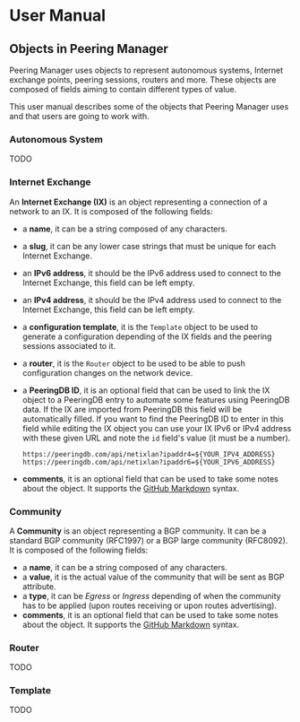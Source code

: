 # User Manual

## Objects in Peering Manager

Peering Manager uses objects to represent autonomous systems, Internet exchange
points, peering sessions, routers and more. These objects are composed of
fields aiming to contain different types of value.

This user manual describes some of the objects that Peering Manager uses and
that users are going to work with.

### Autonomous System

TODO

### Internet Exchange

An **Internet Exchange (IX)** is an object representing a connection of a
network to an IX. It is composed of the following fields:

  * a **name**, it can be a string composed of any characters.
  * a **slug**, it can be any lower case strings that must be unique for each
    Internet Exchange.
  * an **IPv6 address**, it should be the IPv6 address used to connect to the
    Internet Exchange, this field can be left empty.
  * an **IPv4 address**, it should be the IPv4 address used to connect to the
    Internet Exchange, this field can be left empty.
  * a **configuration template**, it is the `Template` object to be used to
    generate a configuration depending of the IX fields and the peering
    sessions associated to it.
  * a **router**, it is the `Router` object to be used to be able to push
    configuration changes on the network device.
  * a **PeeringDB ID**, it is an optional field that can be used to link the IX
    object to a PeeringDB entry to automate some features using PeeringDB data.
    If the IX are imported from PeeringDB this field will be automatically
    filled. If you want to find the PeeringDB ID to enter in this field while
    editing the IX object you can use your IX IPv6 or IPv4 address with these
    given URL and note the `id` field's value (it must be a number).

    ```
    https://peeringdb.com/api/netixlan?ipaddr4=${YOUR_IPV4_ADDRESS}
    https://peeringdb.com/api/netixlan?ipaddr6=${YOUR_IPV6_ADDRESS}
    ```
  * **comments**, it is an optional field that can be used to take some notes
    about the object. It supports the
    [GitHub Markdown](https://github.com/adam-p/markdown-here/wiki/Markdown-Cheatsheet)
    syntax.

### Community

A **Community** is an object representing a BGP community. It can be a standard
BGP community (RFC1997) or a BGP large community (RFC8092). It is composed of
the following fields:

  * a **name**, it can be a string composed of any characters.
  * a **value**, it is the actual value of the community that will be sent as
    BGP attribute.
  * a **type**, it can be *Egress* or *Ingress* depending of when the community
    has to be applied (upon routes receiving or upon routes advertising).
  * **comments**, it is an optional field that can be used to take some notes
    about the object. It supports the
    [GitHub Markdown](https://github.com/adam-p/markdown-here/wiki/Markdown-Cheatsheet)
    syntax.

### Router

TODO

### Template

TODO

